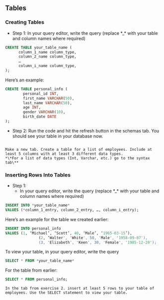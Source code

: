 ## Tables

### Creating Tables

* Step 1:  In your query editor, write the query (replace \*\_\* with your table and column names where required)

```sql
CREATE TABLE your_table_name (
      column_1_name column_type,
      column_2_name column_type,
      …
      column_i_name column_type,
);
```

Here’s an example:

```sql
CREATE TABLE personal_info (
        personal_id INT,
        first_name VARCHAR(50),
        last_name VARCHAR(50),
        age INT,
        gender VARCHAR(10),
        birth_date DATE
);
```


* Step 2: Run the code and hit the refresh button in the schemas tab. You should see your table in your database now.

```{admonition} Exercise \#2

Make a new tab. Create a table for a list of employees. Include at least 5 columns with at least 3 different data types.  
*\*For a list of data types (Int, Varchar, etc.) go to the syntax tab\**
```

### Inserting Rows Into Tables

* Step 1:  
  * In your query editor, write the query (replace \*\_\* with your table and column names where required)

```sql
INSERT INTO *your_table_name*
VALUES (*column_1_entry, column_2_entry, …, column_i_entry);
```
Here’s an example for the table we created earlier:

``` sql
INSERT INTO personal_info 
VALUES (1, ‘Michael’, ‘Scott’, 40, ‘Male’, ‘1965-03-15’),
               (2, ‘Walter', 'White', 50, 'Male', '1958-09-07'),
               (3, 'Elizabeth', 'Keen', 30, 'Female', '1985-12-20');
```


To view your table, in your query editor, write the query

```sql
SELECT * FROM *your_table_name*
```

For the table from earlier:
``` sql
SELECT * FROM personal_info;
```



``` admonition Exercise 3
In the tab from exercise 2. insert at least 5 rows to your table of employees. Use the SELECT statement to view your table.
```